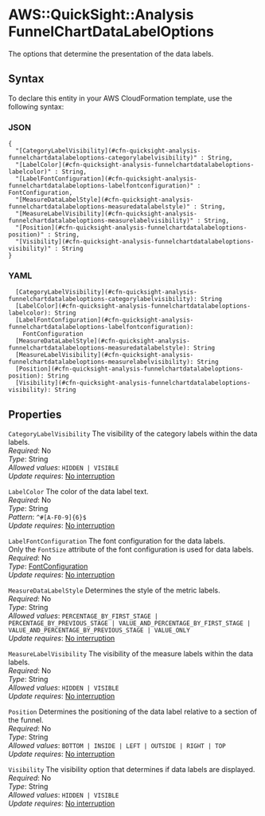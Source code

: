# AWS::QuickSight::Analysis FunnelChartDataLabelOptions<a name="aws-properties-quicksight-analysis-funnelchartdatalabeloptions"></a>

The options that determine the presentation of the data labels\.

## Syntax<a name="aws-properties-quicksight-analysis-funnelchartdatalabeloptions-syntax"></a>

To declare this entity in your AWS CloudFormation template, use the following syntax:

### JSON<a name="aws-properties-quicksight-analysis-funnelchartdatalabeloptions-syntax.json"></a>

```
{
  "[CategoryLabelVisibility](#cfn-quicksight-analysis-funnelchartdatalabeloptions-categorylabelvisibility)" : String,
  "[LabelColor](#cfn-quicksight-analysis-funnelchartdatalabeloptions-labelcolor)" : String,
  "[LabelFontConfiguration](#cfn-quicksight-analysis-funnelchartdatalabeloptions-labelfontconfiguration)" : FontConfiguration,
  "[MeasureDataLabelStyle](#cfn-quicksight-analysis-funnelchartdatalabeloptions-measuredatalabelstyle)" : String,
  "[MeasureLabelVisibility](#cfn-quicksight-analysis-funnelchartdatalabeloptions-measurelabelvisibility)" : String,
  "[Position](#cfn-quicksight-analysis-funnelchartdatalabeloptions-position)" : String,
  "[Visibility](#cfn-quicksight-analysis-funnelchartdatalabeloptions-visibility)" : String
}
```

### YAML<a name="aws-properties-quicksight-analysis-funnelchartdatalabeloptions-syntax.yaml"></a>

```
  [CategoryLabelVisibility](#cfn-quicksight-analysis-funnelchartdatalabeloptions-categorylabelvisibility): String
  [LabelColor](#cfn-quicksight-analysis-funnelchartdatalabeloptions-labelcolor): String
  [LabelFontConfiguration](#cfn-quicksight-analysis-funnelchartdatalabeloptions-labelfontconfiguration):
    FontConfiguration
  [MeasureDataLabelStyle](#cfn-quicksight-analysis-funnelchartdatalabeloptions-measuredatalabelstyle): String
  [MeasureLabelVisibility](#cfn-quicksight-analysis-funnelchartdatalabeloptions-measurelabelvisibility): String
  [Position](#cfn-quicksight-analysis-funnelchartdatalabeloptions-position): String
  [Visibility](#cfn-quicksight-analysis-funnelchartdatalabeloptions-visibility): String
```

## Properties<a name="aws-properties-quicksight-analysis-funnelchartdatalabeloptions-properties"></a>

`CategoryLabelVisibility` <a name="cfn-quicksight-analysis-funnelchartdatalabeloptions-categorylabelvisibility"></a>
The visibility of the category labels within the data labels\.  
_Required_: No  
_Type_: String  
_Allowed values_: `HIDDEN | VISIBLE`  
_Update requires_: [No interruption](https://docs.aws.amazon.com/AWSCloudFormation/latest/UserGuide/using-cfn-updating-stacks-update-behaviors.html#update-no-interrupt)

`LabelColor` <a name="cfn-quicksight-analysis-funnelchartdatalabeloptions-labelcolor"></a>
The color of the data label text\.  
_Required_: No  
_Type_: String  
_Pattern_: `^#[A-F0-9]{6}$`  
_Update requires_: [No interruption](https://docs.aws.amazon.com/AWSCloudFormation/latest/UserGuide/using-cfn-updating-stacks-update-behaviors.html#update-no-interrupt)

`LabelFontConfiguration` <a name="cfn-quicksight-analysis-funnelchartdatalabeloptions-labelfontconfiguration"></a>
The font configuration for the data labels\.  
Only the `FontSize` attribute of the font configuration is used for data labels\.  
_Required_: No  
_Type_: [FontConfiguration](aws-properties-quicksight-analysis-fontconfiguration.md)  
_Update requires_: [No interruption](https://docs.aws.amazon.com/AWSCloudFormation/latest/UserGuide/using-cfn-updating-stacks-update-behaviors.html#update-no-interrupt)

`MeasureDataLabelStyle` <a name="cfn-quicksight-analysis-funnelchartdatalabeloptions-measuredatalabelstyle"></a>
Determines the style of the metric labels\.  
_Required_: No  
_Type_: String  
_Allowed values_: `PERCENTAGE_BY_FIRST_STAGE | PERCENTAGE_BY_PREVIOUS_STAGE | VALUE_AND_PERCENTAGE_BY_FIRST_STAGE | VALUE_AND_PERCENTAGE_BY_PREVIOUS_STAGE | VALUE_ONLY`  
_Update requires_: [No interruption](https://docs.aws.amazon.com/AWSCloudFormation/latest/UserGuide/using-cfn-updating-stacks-update-behaviors.html#update-no-interrupt)

`MeasureLabelVisibility` <a name="cfn-quicksight-analysis-funnelchartdatalabeloptions-measurelabelvisibility"></a>
The visibility of the measure labels within the data labels\.  
_Required_: No  
_Type_: String  
_Allowed values_: `HIDDEN | VISIBLE`  
_Update requires_: [No interruption](https://docs.aws.amazon.com/AWSCloudFormation/latest/UserGuide/using-cfn-updating-stacks-update-behaviors.html#update-no-interrupt)

`Position` <a name="cfn-quicksight-analysis-funnelchartdatalabeloptions-position"></a>
Determines the positioning of the data label relative to a section of the funnel\.  
_Required_: No  
_Type_: String  
_Allowed values_: `BOTTOM | INSIDE | LEFT | OUTSIDE | RIGHT | TOP`  
_Update requires_: [No interruption](https://docs.aws.amazon.com/AWSCloudFormation/latest/UserGuide/using-cfn-updating-stacks-update-behaviors.html#update-no-interrupt)

`Visibility` <a name="cfn-quicksight-analysis-funnelchartdatalabeloptions-visibility"></a>
The visibility option that determines if data labels are displayed\.  
_Required_: No  
_Type_: String  
_Allowed values_: `HIDDEN | VISIBLE`  
_Update requires_: [No interruption](https://docs.aws.amazon.com/AWSCloudFormation/latest/UserGuide/using-cfn-updating-stacks-update-behaviors.html#update-no-interrupt)
